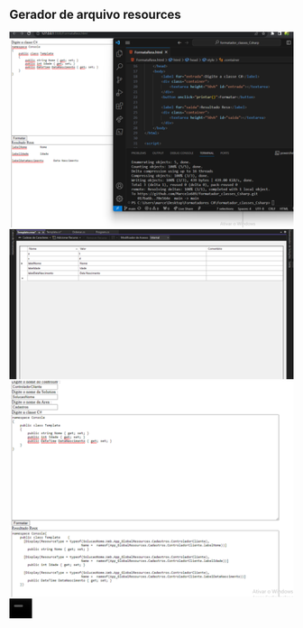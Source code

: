 <h2>Gerador de arquivo resources</h2>
<img src="assets/gerador1.png" />
<img src="assets/gerador2.png" />
<img src="assets/gerador3.png" />

<video width="40vw" height="35vh" controls>
  <source src="assets/demonstracao.mp4.mp4" type="video/mp4">
</video>
